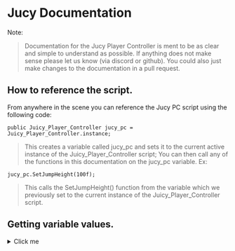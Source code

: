 # Jucy Documentation
Note:
> Documentation for the Jucy Player Controller is ment to be as clear and simple to understand as possible. If anything does not make sense please let us know (via discord or github). You could also just make changes to the documentation in a pull request.

## How to reference the script.
From anywhere in the scene you can reference the Jucy PC script using the following code:
```
public Juicy_Player_Controller jucy_pc = Juicy_Player_Controller.instance;
```
> This creates a variable called jucy_pc and sets it to the current active instance of the Juicy_Player_Controller script;
You can then call any of the functions in this documentation on the jucy_pc variable. Ex:
```
jucy_pc.SetJumpHeight(100f);
```
> This calls the SetJumpHeight() function from the variable which we previously set to the current instance of the Juicy_Player_Controller script.


## Getting variable values.
<details>
  <summary>Click me</summary>
</details>
